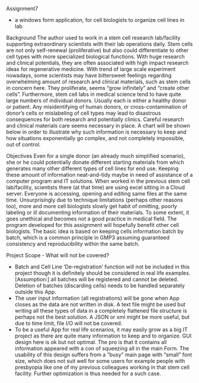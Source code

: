 Assignment7
 - a windows form application, for cell biologists to organize cell lines in lab

Background
The author used to work in a stem cell research lab/facility supporting extraordinary 
scientists with their lab operations daily. Stem cells are not only self-renewal (proliferative) but also 
could differentiate to other cell types with more specialized biological functions. With huge research 
and clinical potentials, they are often associated with high impact research ideas for regenerative 
medicine. With trend of large scale experiment nowadays, some scientists may have bittersweet 
feelings regarding overwhelming amount of research and clinical materials, such as stem cells in 
concern here. They proliferate, seems “grow infinitely” and “create other cells”. Furthermore, stem 
cell labs in medical science tend to have quite large numbers of individual donors. Usually each is either
a healthy donor or patient. Any misidentifying of human donors, or cross-contamination of donor’s cells 
or mislabeling of cell types may lead to disastrous consequences for both research and potentially 
clinics. Careful research and clinical materials care seems necessary in place. A chart will be shown 
below in order to illustrate why such information is necessary to keep and how situations exponentially 
go complex, and not completely impossible, out of control.

Objectives
Even for a single donor (an already much simplified scenario), she or he could potentially donate 
different starting materials from which generates many other different types of cell lines for end use. 
Keeping these amount of information neat-and-tidy maybe in need of assistance of a computer 
program and IT solutions. When worked in the previous stem cell lab/facility, scientists there (at 
that time) are using excel sitting in a Cloud server. Everyone is accessing, opening and editing same files 
at the same time. Unsurprisingly due to technique limitations (perhaps other reasons too), more and 
more cell biologists slowly get habit of omitting, poorly labeling or ill documenting information of their 
materials. To some extent, it goes unethical and becomes not a good practice in medical field. 
The program developed for this assignment will hopefully benefit other cell biologists. The basic idea is
based on keeping cells information batch by batch, which is a common principle in GMP3
assuming guaranteed consistency and reproducibility within the same batch.

Project Scope - What will not be covered?
- Batch and Cell Line ‘De-registration’ function will not be included in this project though it is 
definitely should be considered in real life examples. [Assumption:] all batches will be registered 
and cannot be deleted. Deletion of batches (discarding cells) needs to be handled separately 
outside this App.
- The user input information (all registrations) will be gone when App closes as the data are not 
written in disk. A text file might be used but writing all these types of data in a completely 
flattened file structure is perhaps not the best solution. A JSON or xml might be more useful, 
but due to time limit, file I/O will not be covered.
- To be a useful App for real life scenarios, it may easily grow as a big IT project as there are quite 
many information to keep and to organize. GUI design here is ok but not optimal. The pro is 
that it contains all information appeared with a con of squeezing all in the main Form. The 
usability of this design suffers from a ”busy” main page with “small” font size, which does not 
suit well for some users for example people with presbyopia like one of my previous colleagues 
working in that stem cell facility. Further optimization is thus needed for a such case.
